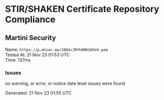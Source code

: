 # STIR/SHAKEN Certificate Repository Compliance

## Martini Security

Name: `https://p.mtsec.me/2884/JRYh6MH10XV4.pem`\
Tested At: 21 Nov 23 01:53 UTC\
Time: 137ms

### Issues

no warning, or error, or notice date level issues were found

Generated: 21 Nov 23 01:55 UTC